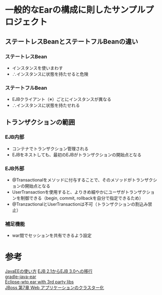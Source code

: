 # 一般的なEarの構成に則したサンプルプロジェクト

## ステートレスBeanとステートフルBeanの違い
### ステートレスBean
* インスタンスを使いまわす
* ∴インスタンスに状態を持たせると危険

### ステートフルBean
* EJBクライアント（※）ごとにインスタンスが異なる
* ∴インスタンスに状態を持たせれる

## トランザクションの範囲
### EJB内部
* コンテナでトランザクション管理される
* EJBをネストしても、最初のEJBがトランザクションの開始点となる

### EJB外部
* @Transactionalをメソッドに付与することで、そのメソッドがトランザクションの開始点となる
* UserTransactionを使用すると、よりきめ細やかにユーザがトランザクションを制御できる（begin, commit, rollbackを自分で指定できるため）
* @TranzactionalとUserTransactionは不可（トランザクションの割込み禁止）

### 補足機能
* war間でセッションを共有できるよう設定

# 参考
[JavaEEの使い方](https://qiita.com/opengl-8080/items/0dd004ea1d04cb50e39d)
[EJB 2.1からEJB 3.0への移行](https://codezine.jp/article/detail/440)</br>
[gradle-java-ear](https://github.com/hammingweight/gradle-java-ear)</br>
[Eclipse-wtp ear with 3rd party libs](https://discuss.gradle.org/t/eclipse-wtp-ear-with-3rd-party-libs/20673)</br>
[JBoss 第7章 Web アプリケーションのクラスター化](https://access.redhat.com/documentation/ja-jp/red_hat_jboss_enterprise_application_platform/7.2/html/development_guide/class_loading_and_subdeployments)
